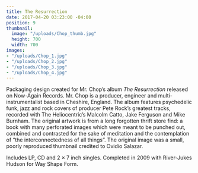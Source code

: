 ```yaml
---
title: The Resurrection
date: 2017-04-20 03:23:00 -04:00
position: 9
thumbnail:
  image: "/uploads/Chop_thumb.jpg"
  height: 700
  width: 700
images:
- "/uploads/Chop_1.jpg"
- "/uploads/Chop_2.jpg"
- "/uploads/Chop_3.jpg"
- "/uploads/Chop_4.jpg"
---
```


Packaging design created for Mr. Chop’s album *The Resurrection* released on Now-Again Records. Mr. Chop is a producer, engineer and multi-instrumentalist based in Cheshire, England. The album features psychedelic funk, jazz and rock covers of producer Pete Rock’s greatest tracks, recorded with The Heliocentric’s Malcolm Catto, Jake Ferguson and Mike Burnham. The original artwork is from a long forgotten thrift store find: a book with many perforated images which were meant to be punched out, combined and contrasted for the sake of meditation and the contemplation of “the interconnectedness of all things”. The original image was a small, poorly reproduced thumbnail credited to Ovidio Salazar.

Includes LP, CD and 2 × 7 inch singles. Completed in 2009 with River-Jukes Hudson for Way Shape Form.